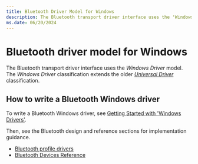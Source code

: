 ```yaml
---
title: Bluetooth Driver Model for Windows
description: The Bluetooth transport driver interface uses the 'Windows Driver' model. 'Windows Driver' extends the older 'Universal Driver' classification.
ms.date: 06/20/2024
---
```


# Bluetooth driver model for Windows

The Bluetooth transport driver interface uses the *Windows Driver* model. The *Windows Driver* classification extends the older [*Universal Driver*](/windows-hardware/drivers/install/using-a-universal-inf-file) classification.

## How to write a Bluetooth Windows driver

To write a Bluetooth Windows driver, see [Getting Started with 'Windows Drivers'](/windows-hardware/drivers/develop/getting-started-with-windows-drivers).

Then, see the Bluetooth design and reference sections for implementation guidance.

- [Bluetooth profile drivers](bluetooth-profile-drivers-overview.md)
- [Bluetooth Devices Reference](/windows/win32/api/_bltooth/)

